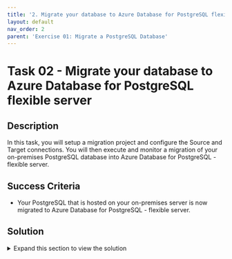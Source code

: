 ```yaml
---
title: '2. Migrate your database to Azure Database for PostgreSQL flexible server'
layout: default
nav_order: 2
parent: 'Exercise 01: Migrate a PostgreSQL Database'
---
```


# Task 02 - Migrate your database to Azure Database for PostgreSQL flexible server

## Description

In this task, you will setup a migration project and configure the Source and Target connections. You will then execute and monitor a migration of your on-premises PostgreSQL database into Azure Database for PostgreSQL - flexible server.

## Success Criteria

* Your PostgreSQL that is hosted on your on-premises server is now migrated to Azure Database for PostgreSQL - flexible server.

## Solution

<details markdown="block">
<summary>Expand this section to view the solution</summary>

## Create Database Migration Project in Azure Database for PostgreSQL Flexible Server

1. Select **Migration** from the menu on the left of the flexible server blade.

   ![Azure Database for PostgreSQL Flexible Server migration option.](../../resources/images/lab01_02_CreateMigrationScenario.png "Setting up the migration")

1. Click on the **+ Create** option at the top of the **Migration** blade.
   > **Note**: If the **+ Create** option is unavailable, select **Compute + storage** and change the compute tier to either **General Purpose** or **Memory Optimized** and try to create the Migration process again.
   > After the Migration is successful, you can change the compute tier back to **Burstable**.
1. On the **Setup** tab, enter each field as follows:
    1. Migration name - `Migration-northwind`.
    1. Source server type - On-premise Server.
    1. Migration option - Validate and Migrate.
    1. Select **Next: Connect to source >**.

    ![Setup database migration for Azure Database for PostgreSQL Flexible Server.](../../resources/images/lab01_02_MigrationSetup.png "Offline database migration")

1. On the **Connect to source** tab, enter each field as follows:
    1. Server name - The IP address of your server that you built using the template.

    ![The Virtual machine blade with Public IP Address highlighted.](../../resources/images/lab00_02_VMIPAddress.png "Virtual machine public IP")

    1. Port - The port your instance of PostgreSQL uses on your source server (default of **5432**).
    1. Server admin login name - the VM has been setup with an admin user called `rootuser` .
    1. Password - The password for the PostgreSQL admin user is `123rootpass456`
    1. SSL mode - Prefer.
    1. Click on the **Connect to source** option to validate the connectivity details provided.
    1. Click on the **Next: Select migration target** button to progress.

    ![Setup source connection for Azure Database for PostgreSQL Flexible Server migration.](../../resources/images/lab01_02_MigrationSource.png "Connecting securely to the source PostgreSQL server")

1. The connectivity details should be automatically completed for the target server we are migrating to.
    1. In the password field - enter the password for the **pgAdmin** login you created in the previous task - the suggested password was `demo!pass123`
    1. Click on the **Connect to target** option to validate the connectivity details provided.

    ![Setup target connection for Azure Database for PostgreSQL Flexible Server migration.](../../resources/images/lab01_02_MigrationTarget.png "Connecting securely to the target Azure Database for PostgreSQL Flexible Server")

    1. Click on the **Next : Select database(s) for migration >** button to progress.
1. On the **Select database(s) for migration** tab, select the databases from the source server you want to migrate to the flexible server.

    ![Select database(s) for Azure Database for PostgreSQL Flexible Server migration.](../../resources/images/lab01_02_MigrationDatabaseSelection.png "Choosing the database to migrate")

1. Click on the **Next : Summary >** button to progress and review the data provided.
1. On the **Summary** tab, review the information and then click the **Start Validation and Migration** button to start the migration to the flexible server.

    ![Summary for the migration to Azure Database for PostgreSQL Flexible Server.](../../resources/images/lab01_02_MigrationSummary.png "Migration Summary")

1. On the **Migration** tab, you can monitor the migration progress by using the **Refresh** button in the top menu to view the progress through the validation and migration process.

    ![Progress of the migration to Azure Database for PostgreSQL Flexible Server.](../../resources/images/lab01_02_MigrationProgress.png "Migration Progress")

    1. By clicking on the **Migration-northwind** activity, you can view detailed information about the migration activity’s progress.

    ![Detailed information of the migration to Azure Database for PostgreSQL Flexible Server.](../../resources/images/lab01_02_DetailedMigrationInformation.png "Detailed Information")

Once the migration process is complete, we can perform post-migration tasks such as data validation in the new database and configuring high availability before pointing the application at the database and turning it on again.

</details>
